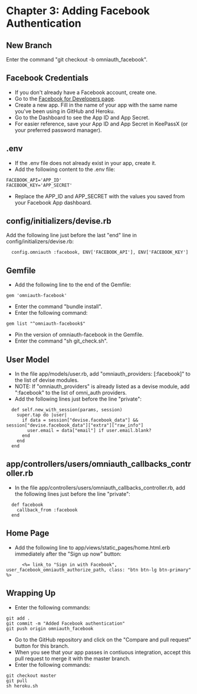 # Chapter 3: Adding Facebook Authentication

## New Branch
Enter the command "git checkout -b omniauth_facebook".

## Facebook Credentials
* If you don't already have a Facebook account, create one.
* Go to the [Facebook for Developers page](https://developers.facebook.com/).
* Create a new app.  Fill in the name of your app with the same name you've been using in GitHub and Heroku.
* Go to the Dashboard to see the App ID and App Secret.
* For easier reference, save your App ID and App Secret in KeePassX (or your preferred password manager).

## .env
* If the .env file does not already exist in your app, create it.
* Add the following content to the .env file:
```
FACEBOOK_API='APP_ID'
FACEBOOK_KEY='APP_SECRET'
```
* Replace the APP_ID and APP_SECRET with the values you saved from your Facebook App dashboard.

## config/initializers/devise.rb
Add the following line just before the last "end" line in config/initializers/devise.rb:
```
  config.omniauth :facebook, ENV['FACEBOOK_API'], ENV['FACEBOOK_KEY']
```

## Gemfile
* Add the following line to the end of the Gemfile:
```
gem 'omniauth-facebook'
```
* Enter the command "bundle install".
* Enter the following command:
```
gem list "^omniauth-facebook$"
```
* Pin the version of omniauth-facebook in the Gemfile.
* Enter the command "sh git_check.sh".

## User Model
* In the file app/models/user.rb, add "omniauth_providers: [:facebook]" to the list of devise modules.
* NOTE: If "omniauth_providers" is already listed as a devise module, add ":facebook" to the list of omni_auth providers.
* Add the following lines just before the line "private":
```
  def self.new_with_session(params, session)
    super.tap do |user|
      if data = session["devise.facebook_data"] && session["devise.facebook_data"]["extra"]["raw_info"]
        user.email = data["email"] if user.email.blank?
      end
    end
  end
```

## app/controllers/users/omniauth_callbacks_controller.rb
* In the file app/controllers/users/omniauth_callbacks_controller.rb, add the following lines just before the line "private":
```
  def facebook
    callback_from :facebook
  end
```

## Home Page
* Add the following line to app/views/static_pages/home.html.erb immediately after the "Sign up now" button:
```
      <%= link_to "Sign in with Facebook", user_facebook_omniauth_authorize_path, class: "btn btn-lg btn-primary" %>
```

## Wrapping Up
* Enter the following commands:
```
git add .
git commit -m "Added Facebook authentication"
git push origin omniauth_facebook
```
* Go to the GitHub repository and click on the "Compare and pull request" button for this branch.
* When you see that your app passes in contiuous integration, accept this pull request to merge it with the master branch.
* Enter the following commands:
```
git checkout master
git pull
sh heroku.sh
```
